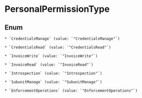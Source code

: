 
# PersonalPermissionType

## Enum


    * `CredentialsManage` (value: `"CredentialsManage"`)

    * `CredentialsRead` (value: `"CredentialsRead"`)

    * `InvoiceWrite` (value: `"InvoiceWrite"`)

    * `InvoiceRead` (value: `"InvoiceRead"`)

    * `Introspection` (value: `"Introspection"`)

    * `SubunitManage` (value: `"SubunitManage"`)

    * `EnforcementOperations` (value: `"EnforcementOperations"`)




